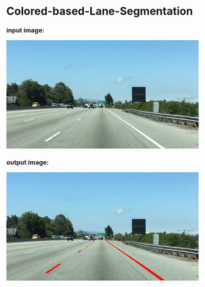# Colored-based-Lane-Segmentation

### input image:

![input](https://github.com/gabir-yusuf/lane-segmentation-using-colors/blob/master/test.jpg)

### output image:
![output](https://github.com/gabir-yusuf/lane-segmentation-using-colors/blob/master/output.jpg)
